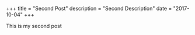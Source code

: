 +++
title = "Second Post"
description = "Second Description"
date = "2017-10-04"
+++

This is my second post